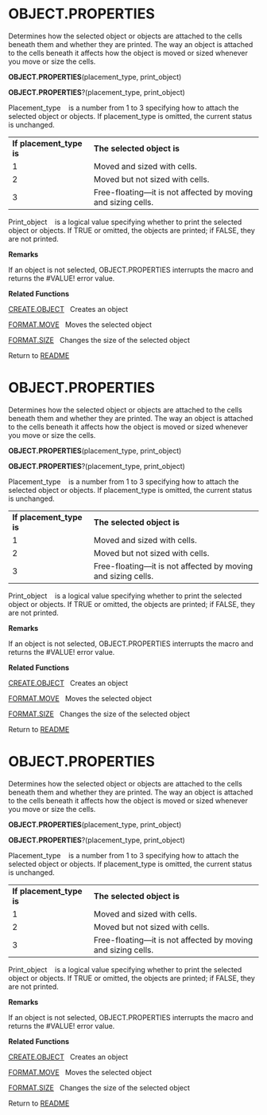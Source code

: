 # OBJECT.PROPERTIES

Determines how the selected object or objects are attached to the cells
beneath them and whether they are printed. The way an object is attached
to the cells beneath it affects how the object is moved or sized
whenever you move or size the cells.

**OBJECT.PROPERTIES**(placement\_type, print\_object)

**OBJECT.PROPERTIES**?(placement\_type, print\_object)

Placement\_type&nbsp;&nbsp;&nbsp;&nbsp;is a number from 1 to 3
specifying how to attach the selected object or objects. If
placement\_type is omitted, the current status is unchanged.

|                           |                                                                    |
| ------------------------- | ------------------------------------------------------------------ |
| **If placement\_type is** | **The selected object is**                                         |
| 1                         | Moved and sized with cells.                                        |
| 2                         | Moved but not sized with cells.                                    |
| 3                         | Free-floating&mdash;it is not affected by moving and sizing cells. |

Print\_object&nbsp;&nbsp;&nbsp;&nbsp;is a logical value specifying
whether to print the selected object or objects. If TRUE or omitted, the
objects are printed; if FALSE, they are not printed.

**Remarks**

If an object is not selected, OBJECT.PROPERTIES interrupts the macro and
returns the \#VALUE\! error value.

**Related Functions**

[CREATE.OBJECT](CREATE.OBJECT.md)&nbsp;&nbsp;&nbsp;Creates an object

[FORMAT.MOVE](FORMAT.MOVE.md)&nbsp;&nbsp;&nbsp;Moves the selected object

[FORMAT.SIZE](FORMAT.SIZE.md)&nbsp;&nbsp;&nbsp;Changes the size of the selected object



Return to [README](README.md#O)

# OBJECT.PROPERTIES

Determines how the selected object or objects are attached to the cells
beneath them and whether they are printed. The way an object is attached
to the cells beneath it affects how the object is moved or sized
whenever you move or size the cells.

**OBJECT.PROPERTIES**(placement\_type, print\_object)

**OBJECT.PROPERTIES**?(placement\_type, print\_object)

Placement\_type&nbsp;&nbsp;&nbsp;&nbsp;is a number from 1 to 3
specifying how to attach the selected object or objects. If
placement\_type is omitted, the current status is unchanged.

|                           |                                                                    |
| ------------------------- | ------------------------------------------------------------------ |
| **If placement\_type is** | **The selected object is**                                         |
| 1                         | Moved and sized with cells.                                        |
| 2                         | Moved but not sized with cells.                                    |
| 3                         | Free-floating&mdash;it is not affected by moving and sizing cells. |

Print\_object&nbsp;&nbsp;&nbsp;&nbsp;is a logical value specifying
whether to print the selected object or objects. If TRUE or omitted, the
objects are printed; if FALSE, they are not printed.

**Remarks**

If an object is not selected, OBJECT.PROPERTIES interrupts the macro and
returns the \#VALUE\! error value.

**Related Functions**

[CREATE.OBJECT](CREATE.OBJECT.md)&nbsp;&nbsp;&nbsp;Creates an object

[FORMAT.MOVE](FORMAT.MOVE.md)&nbsp;&nbsp;&nbsp;Moves the selected object

[FORMAT.SIZE](FORMAT.SIZE.md)&nbsp;&nbsp;&nbsp;Changes the size of the selected object



Return to [README](README.md#O)

# OBJECT.PROPERTIES

Determines how the selected object or objects are attached to the cells
beneath them and whether they are printed. The way an object is attached
to the cells beneath it affects how the object is moved or sized
whenever you move or size the cells.

**OBJECT.PROPERTIES**(placement\_type, print\_object)

**OBJECT.PROPERTIES**?(placement\_type, print\_object)

Placement\_type&nbsp;&nbsp;&nbsp;&nbsp;is a number from 1 to 3
specifying how to attach the selected object or objects. If
placement\_type is omitted, the current status is unchanged.

|                           |                                                                    |
| ------------------------- | ------------------------------------------------------------------ |
| **If placement\_type is** | **The selected object is**                                         |
| 1                         | Moved and sized with cells.                                        |
| 2                         | Moved but not sized with cells.                                    |
| 3                         | Free-floating&mdash;it is not affected by moving and sizing cells. |

Print\_object&nbsp;&nbsp;&nbsp;&nbsp;is a logical value specifying
whether to print the selected object or objects. If TRUE or omitted, the
objects are printed; if FALSE, they are not printed.

**Remarks**

If an object is not selected, OBJECT.PROPERTIES interrupts the macro and
returns the \#VALUE\! error value.

**Related Functions**

[CREATE.OBJECT](CREATE.OBJECT.md)&nbsp;&nbsp;&nbsp;Creates an object

[FORMAT.MOVE](FORMAT.MOVE.md)&nbsp;&nbsp;&nbsp;Moves the selected object

[FORMAT.SIZE](FORMAT.SIZE.md)&nbsp;&nbsp;&nbsp;Changes the size of the selected object



Return to [README](README.md#O)

